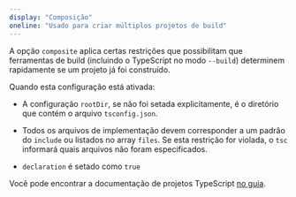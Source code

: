 ```yaml
---
display: "Composição"
oneline: "Usado para criar múltiplos projetos de build"
---
```


A opção `composite` aplica certas restrições que possibilitam que ferramentas de build (incluindo o TypeScript
no modo `--build`) determinem rapidamente se um projeto já foi construído.

Quando esta configuração está ativada:

- A configuração `rootDir`, se não foi setada explicitamente, é o diretório que contém o arquivo `tsconfig.json`.

- Todos os arquivos de implementação devem corresponder a um padrão do `include` ou listados no array `files`. Se esta restrição for violada, o `tsc` informará quais arquivos não foram especificados.

- `declaration` é setado como `true`

Você pode encontrar a documentação de projetos TypeScript [no guia](https://www.typescriptlang.org/docs/handbook/project-references.html).
